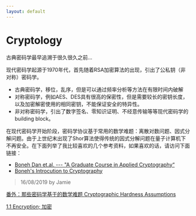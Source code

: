 ```yaml
---
layout: default
---
```


# Cryptology

古典密码学最早追溯于很久很久之前...

现代密码学起源于1970年代，首先随着RSA加密算法的出现，引出了公私钥（非对称）密码学。

- 古典密码学，移位，乱序，但是可以通过频率分析等方法在有限时间内破解
- 对称密码学，例如AES、DES具有很高的保密性，但是需要较长的密钥长度，以及加密解密使用的相同密钥，不能保证安全的特异性。
- 非对称密码学，引出了数字签名、零知识证明、不经意传输等等现代密码学的building block。

在现代密码学开始阶段，密码学协议基于常用的数学难题：离散对数问题、因式分解问题。由于上世纪末出现了Shor算法使得传统的因式分解问题在量子计算机下不再安全。在下面列举了我比较喜欢的几个参考资料，如果喜欢的话，请访问下面链接：

- [Boneh Dan et.al. --- "A Graduate Course in Applied Cryptography“](https://crypto.stanford.edu/~dabo/cryptobook/BonehShoup_0_4.pdf)
- [Boneh's Introcution to Cryptography](https://crypto.stanford.edu/pbc/notes/crypto/)

> 16/08/2019 by Jamie

[番外：那些密码学基于的数学难题 Cryptographic Hardness Assumptions](./hard_problems.html)

[1.1 Encryption; 加密](./encryption.html)